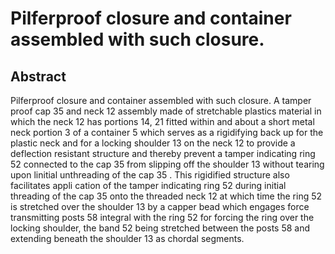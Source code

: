 # Pilferproof closure and container assembled with such closure.

## Abstract
Pilferproof closure and container assembled with such closure. A tamper proof cap 35 and neck 12 assembly made of stretchable plastics material in which the neck 12 has portions 14, 21 fitted within and about a short metal neck portion 3 of a container 5 which serves as a rigidifying back up for the plastic neck and for a locking shoulder 13 on the neck 12 to provide a deflection resistant structure and thereby prevent a tamper indicating ring 52 connected to the cap 35 from slipping off the shoulder 13 without tearing upon linitial unthreading of the cap 35 . This rigidified structure also facilitates appli cation of the tamper indicating ring 52 during initial threading of the cap 35 onto the threaded neck 12 at which time the ring 52 is stretched over the shoulder 13 by a capper bead which engages force transmitting posts 58 integral with the ring 52 for forcing the ring over the locking shoulder, the band 52 being stretched between the posts 58 and extending beneath the shoulder 13 as chordal segments.